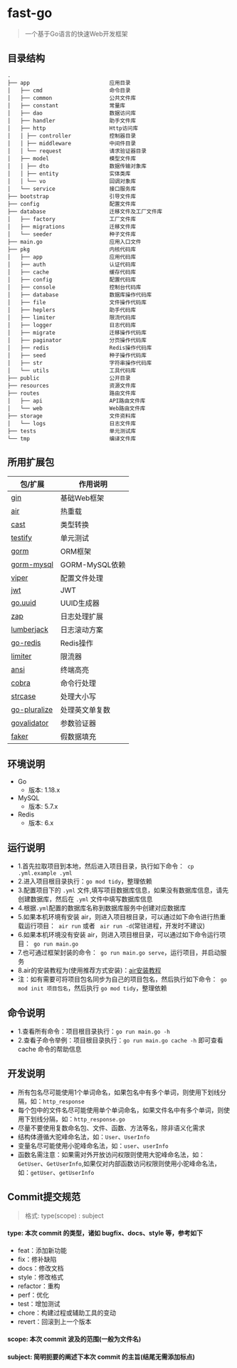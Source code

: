 # fast-go

> 一个基于Go语言的快速Web开发框架

## 目录结构

```
.
├── app                         应用目录
│   ├── cmd                     命令目录
│   ├── common                  公共文件库
│   ├── constant                常量库
│   ├── dao                     数据访问库
│   ├── handler                 助手文件库
│   ├── http                    Http访问库
│   │ ├── controller            控制器目录
│   │ ├── middleware            中间件目录
│   │ └── request               请求验证器目录
│   ├── model                   模型文件库
│   │ ├── dto                   数据传输对象库
│   │ ├── entity                实体类库
│   │ └── vo                    回调对象库
│   └── service                 接口服务库
├── bootstrap                   引导文件库
├── config                      配置文件库
├── database                    迁移文件及工厂文件库
│   ├── factory                 工厂文件库
│   ├── migrations              迁移文件库
│   └── seeder                  种子文件库
├── main.go                     应用入口文件
├── pkg                         内核代码库
│   ├── app                     应用代码库
│   ├── auth                    认证代码库
│   ├── cache                   缓存代码库
│   ├── config                  配置代码库
│   ├── console                 控制台代码库
│   ├── database                数据库操作代码库
│   ├── file                    文件操作代码库
│   ├── heplers                 助手代码库
│   ├── limiter                 限流代码库
│   ├── logger                  日志代码库
│   ├── migrate                 迁移操作代码库
│   ├── paginator               分页操作代码库
│   ├── redis                   Redis操作代码库
│   ├── seed                    种子操作代码库
│   ├── str                     字符串操作代码库
│   └── utils                   工具代码库
├── public                      公开目录
├── resources                   资源文件库
├── routes                      路由文件库
│   ├── api                     API路由文件库
│   └── web                     Web路由文件库
├── storage                     文件资料库
│   └── logs                    日志文件库
├── tests                       单元测试库
└── tmp                         编译文件库    

```

## 所用扩展包

| 包/扩展                                                       | 作用说明         |
|------------------------------------------------------------|--------------|
| [gin](https://github.com/gin-gonic/gin)                    | 基础Web框架      |
| [air](https://github.com/cosmtrek/air)                     | 热重载          |
| [cast](https://github.com/spf13/cast)                      | 类型转换         |
| [testify](https://github.com/stretchr/testify)             | 单元测试         |
| [gorm](https://github.com/go-gorm/gorm)                    | ORM框架        |
| [gorm-mysql](https://github.com/go-gorm/mysql)             | GORM-MySQL依赖 |
| [viper](https://github.com/spf13/viper)                    | 配置文件处理       |
| [jwt](https://github.com/golang-jwt/jwt)                   | JWT          |
| [go.uuid](https://github.com/satori/go.uuid)               | UUID生成器      |
| [zap](https://github.com/uber-go/zap)                      | 日志处理扩展       |
| [lumberjack](https://github.com/natefinch/lumberjack)      | 日志滚动方案       |
| [go-redis](https://github.com/go-redis/redis)              | Redis操作      |
| [limiter](https://github.com/ulule/limiter)                | 限流器          |
| [ansi](https://github.com/mgutz/ansi)                      | 终端高亮         |
| [cobra](https://github.com/spf13/cobra)                    | 命令行处理        |
| [strcase](https://github.com/iancoleman/strcase)           | 处理大小写        |
| [go-pluralize](https://github.com/gertd/go-pluralize)      | 处理英文单复数      |
| [govalidator](https://github.com/thedevsaddam/govalidator) | 参数验证器        |
| [faker](https://github.com/bxcodec/faker)                  | 假数据填充        |

## 环境说明

- Go
    - 版本: 1.18.x
- MySQL
    - 版本: 5.7.x
- Redis
    - 版本: 6.x

## 运行说明

- 1.首先拉取项目到本地，然后进入项目目录，执行如下命令：` cp .yml.example .yml`
- 2.进入项目根目录执行：`go mod tidy`，整理依赖
- 3.配置项目下的 `.yml` 文件,填写项目数据库信息，如果没有数据库信息，请先创建数据库，然后在 `.yml` 文件中填写数据库信息
- 4.根据`.yml`配置的数据库名称到数据库服务中创建对应数据库
- 5.如果本机环境有安装 air，则进入项目根目录，可以通过如下命令进行热重载运行项目：` air run` 或者 ` air run -d`(常驻进程，开发时不建议)
- 6.如果本机环境没有安装 air，则进入项目根目录，可以通过如下命令运行项目：` go run main.go`
- 7.也可通过框架封装的命令：` go run main.go serve`，运行项目，并启动服务
- 8.air的安装教程为(使用推荐方式安装)：[air安装教程](https://github.com/cosmtrek/air/blob/master/README-zh_cn.md)
- 注：如有需要可将项目包名同步为自己的项目包名，然后执行如下命令：` go mod init 项目包名`，然后执行 `go mod tidy`，整理依赖

## 命令说明
- 1.查看所有命令：项目根目录执行：`go run main.go -h`
- 2.查看子命令举例：项目根目录执行：`go run main.go cache -h` 即可查看 cache 命令的帮助信息

## 开发说明
- 所有包名尽可能使用1个单词命名，如果包名中有多个单词，则使用下划线分隔，如：`http_response`
- 每个包中的文件名尽可能使用单个单词命名，如果文件名中有多个单词，则使用下划线分隔，如：`http_response.go`
- 尽量不要使用复数命名包、文件、函数、方法等名，除非语义化需求
- 结构体遵循大驼峰命名法，如：`User`、`UserInfo`
- 变量名尽可能使用小驼峰命名法，如：`user`、`userInfo`
- 函数名需注意：如果需对外开放访问权限则使用大驼峰命名法，如：`GetUser`、`GetUserInfo`,如果仅对内部函数访问权限则使用小驼峰命名法，如：`getUser`、`getUserInfo`

## Commit提交规范

> 格式: type(scope) : subject

#### type: 本次 commit 的类型，诸如 bugfix、docs、style 等，参考如下

- feat：添加新功能
- fix：修补缺陷
- docs：修改文档
- style：修改格式
- refactor：重构
- perf：优化
- test：增加测试
- chore：构建过程或辅助工具的变动
- revert：回滚到上一个版本

#### scope: 本次 commit 波及的范围(一般为文件名)

#### subject: 简明扼要的阐述下本次 commit 的主旨(结尾无需添加标点)